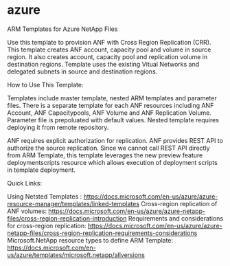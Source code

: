 # azure
ARM Templates for Azure NetApp Files

Use this template to provision ANF with Cross Region Replication (CRR). This template creates ANF account, capacity pool and volume in source region. It also creates account, capacity pool and replication volume in destination regions. Template uses the existing Vitual Networks and delegated subnets in source and destination regions. 

How to Use This Template:

Templates include master template, nested ARM templates and parameter files. There is a separate template for each ANF resources including ANF Account, ANF Capacitypools, ANF Volume and ANF Replication Volume. Parameter file is prepoluated with default values. Nested template requires deploying it from remote repository. 

ANF requires explicit authorization for replication. ANF provides REST API to authorize the source replication. Since we cannot call REST API directly from ARM Template, this template leverages the new preview feature deploymentscripts resource which allows execution of deployment scripts in template deployment.

Quick Links:

Using Netsted Templates : https://docs.microsoft.com/en-us/azure/azure-resource-manager/templates/linked-templates
Cross-region replication of ANF volumes: https://docs.microsoft.com/en-us/azure/azure-netapp-files/cross-region-replication-introduction
Requirements and considerations for cross-region replication: https://docs.microsoft.com/en-us/azure/azure-netapp-files/cross-region-replication-requirements-considerations
Microsoft.NetApp resource types to define ARM Template: https://docs.microsoft.com/en-us/azure/templates/microsoft.netapp/allversions
